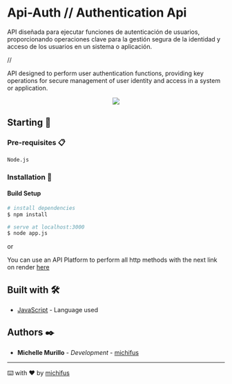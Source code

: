 # Api-Auth // Authentication Api

API diseñada para ejecutar funciones de autenticación de usuarios, proporcionando operaciones clave para la gestión segura de la identidad y acceso de los usuarios en un sistema o aplicación.

//

API designed to perform user authentication functions, providing key operations for secure management of user identity and access in a system or application.

<p align="center">
 <img src="https://img.shields.io/badge/Status-Finished-green">  
</p>
   
## Starting 🚀

### Pre-requisites 📋

```
Node.js
```

### Installation 🔧
#### Build Setup

```bash
# install dependencies
$ npm install

# serve at localhost:3000
$ node app.js
```
or

You can use an API Platform to perform all http methods with the next link on render [here](https://api-auth-p02.onrender.com)

## Built with 🛠️

* [JavaScript](#) - Language used

## Authors ✒️

* **Michelle Murillo** - *Development* - [michifus](https://github.com/michifus)

---
⌨️ with ❤️ by [michifus](https://github.com/michifus) 
